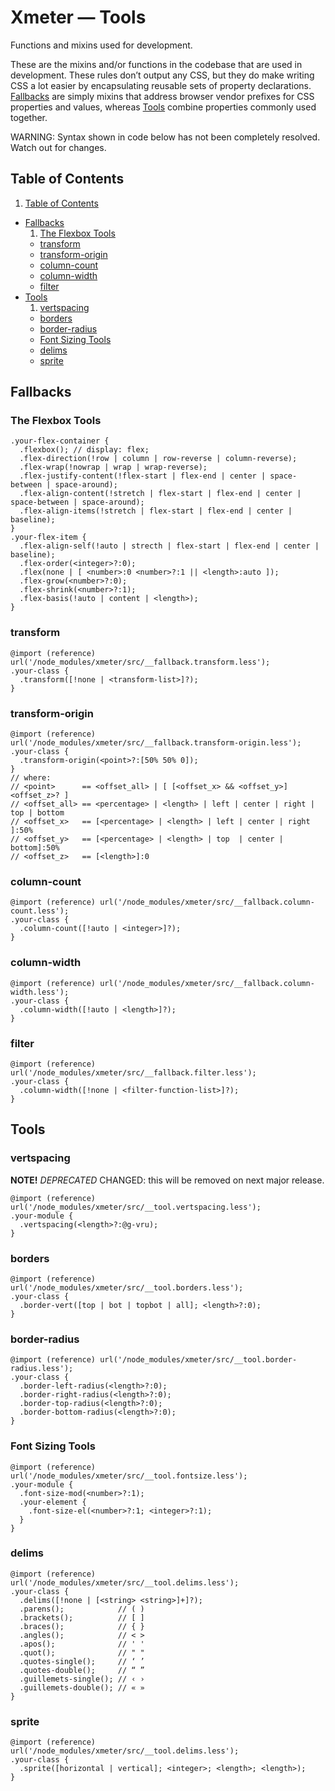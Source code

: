 # Xmeter — Tools

Functions and mixins used for development.

These are the mixins and/or functions in the codebase that are used in development.
These rules don’t output any CSS, but they do make writing CSS a lot easier
by encapsulating reusable sets of property declarations.
[Fallbacks](#fallbacks) are simply mixins that address
browser vendor prefixes for CSS properties and values,
whereas [Tools](#tools) combine properties commonly used together.

WARNING: Syntax shown in code below has not been completely resolved.
Watch out for changes.

## Table of Contents

1. [Table of Contents](#table-contents)
- [Fallbacks](#fallbacks)
  1. [The Flexbox Tools](#flexbox-tools)
  - [transform](#transform)
  - [transform-origin](#transform-origin)
  - [column-count](#column-count)
  - [column-width](#column-width)
  - [filter](#filter)
- [Tools](#tools)
  1. [vertspacing](#vertspacing)
  - [borders](#borders)
  - [border-radius](#border-radius)
  - [Font Sizing Tools](#font-sizing-tools)
  - [delims](#delims)
  - [sprite](#sprite)

## Fallbacks

### The Flexbox Tools
```less
.your-flex-container {
  .flexbox(); // display: flex;
  .flex-direction(!row | column | row-reverse | column-reverse);
  .flex-wrap(!nowrap | wrap | wrap-reverse);
  .flex-justify-content(!flex-start | flex-end | center | space-between | space-around);
  .flex-align-content(!stretch | flex-start | flex-end | center | space-between | space-around);
  .flex-align-items(!stretch | flex-start | flex-end | center | baseline);
}
.your-flex-item {
  .flex-align-self(!auto | strecth | flex-start | flex-end | center | baseline);
  .flex-order(<integer>?:0);
  .flex(none | [ <number>:0 <number>?:1 || <length>:auto ]);
  .flex-grow(<number>?:0);
  .flex-shrink(<number>?:1);
  .flex-basis(!auto | content | <length>);
}
```

### transform
```less
@import (reference) url('/node_modules/xmeter/src/__fallback.transform.less');
.your-class {
  .transform([!none | <transform-list>]?);
}
```

### transform-origin
```less
@import (reference) url('/node_modules/xmeter/src/__fallback.transform-origin.less');
.your-class {
  .transform-origin(<point>?:[50% 50% 0]);
}
// where:
// <point>      == <offset_all> | [ [<offset_x> && <offset_y>] <offset_z>? ]
// <offset_all> == <percentage> | <length> | left | center | right | top | bottom
// <offset_x>   == [<percentage> | <length> | left | center | right ]:50%
// <offset_y>   == [<percentage> | <length> | top  | center | bottom]:50%
// <offset_z>   == [<length>]:0
```

### column-count
```less
@import (reference) url('/node_modules/xmeter/src/__fallback.column-count.less');
.your-class {
  .column-count([!auto | <integer>]?);
}
```

### column-width
```less
@import (reference) url('/node_modules/xmeter/src/__fallback.column-width.less');
.your-class {
  .column-width([!auto | <length>]?);
}
```

### filter
```less
@import (reference) url('/node_modules/xmeter/src/__fallback.filter.less');
.your-class {
  .column-width([!none | <filter-function-list>]?);
}
```

## Tools

### vertspacing
**NOTE!** *DEPRECATED* CHANGED: this will be removed on next major release.
```less
@import (reference) url('/node_modules/xmeter/src/__tool.vertspacing.less');
.your-module {
  .vertspacing(<length>?:@g-vru);
}
```

### borders
```less
@import (reference) url('/node_modules/xmeter/src/__tool.borders.less');
.your-class {
  .border-vert([top | bot | topbot | all]; <length>?:0);
}
```

### border-radius
```less
@import (reference) url('/node_modules/xmeter/src/__tool.border-radius.less');
.your-class {
  .border-left-radius(<length>?:0);
  .border-right-radius(<length>?:0);
  .border-top-radius(<length>?:0);
  .border-bottom-radius(<length>?:0);
}
```

### Font Sizing Tools
```less
@import (reference) url('/node_modules/xmeter/src/__tool.fontsize.less');
.your-module {
  .font-size-mod(<number>?:1);
  .your-element {
    .font-size-el(<number>?:1; <integer>?:1);
  }
}
```

### delims
```less
@import (reference) url('/node_modules/xmeter/src/__tool.delims.less');
.your-class {
  .delims([!none | [<string> <string>]+]?);
  .parens();            // ( )
  .brackets();          // [ ]
  .braces();            // { }
  .angles();            // < >
  .apos();              // ' '
  .quot();              // " "
  .quotes-single();     // ‘ ’
  .quotes-double();     // “ ”
  .guillemets-single(); // ‹ ›
  .guillemets-double(); // « »
}
```

### sprite
```less
@import (reference) url('/node_modules/xmeter/src/__tool.delims.less');
.your-class {
  .sprite([horizontal | vertical]; <integer>; <length>; <length>);
}
```
